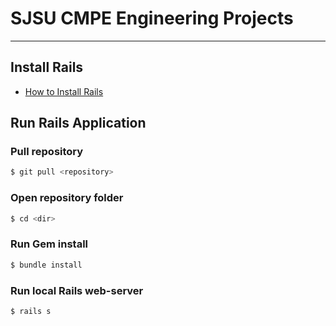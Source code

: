 # SJSU CMPE Engineering Projects
----

## Install Rails

- [How to Install Rails][rails]


## Run Rails Application
### Pull repository
```sh
$ git pull <repository>
```
### Open repository folder
```sh
$ cd <dir>
```
### Run Gem install
```sh
$ bundle install
```
### Run local Rails web-server
```sh
$ rails s
```

[//]: #
[rails]: <https://gorails.com/setup/ubuntu/14.10>
